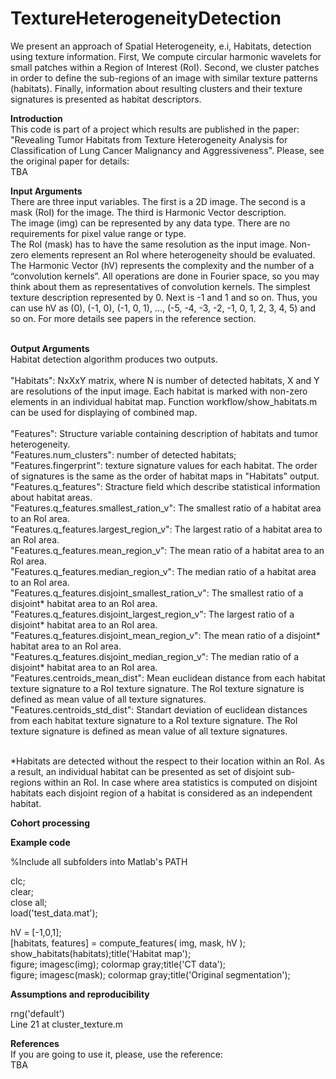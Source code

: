 # TextureHeterogeneityDetection
We present an approach of Spatial Heterogeneity, e.i, Habitats, detection using texture information. First, We compute circular harmonic wavelets for small patches within a Region of Interest (RoI). Second, we cluster patches in order to define the sub-regions of an image with similar texture patterns (habitats). Finally, information about resulting clusters and their texture signatures is presented as habitat descriptors.

<b>Introduction</b><br>
This code is part of a project which results are published in the paper: "Revealing Tumor Habitats from Texture Heterogeneity Analysis for Classification of Lung Cancer Malignancy and Aggressiveness". Please, see the original paper for details:<br>
TBA


<b>Input Arguments</b><br>
There are three input variables. The first is a 2D image. The second is a mask (RoI) for the image. The third is Harmonic Vector description.<br>
The image (img) can be represented by any data type. There are no requirements for pixel value range or type.<br>
The RoI (mask) has to have the same resolution as the input image. Non-zero elements represent an RoI where heterogeneity should be evaluated.<br>
The Harmonic Vector (hV) represents the complexity and the number of a “convolution kernels”. All operations are done in Fourier space, so you may think about them as representatives of convolution kernels. The simplest texture description represented by 0. Next is -1 and 1 and so on. Thus, you can use hV as (0), (-1, 0), (-1, 0, 1), ..., (-5, -4, -3, -2, -1, 0, 1, 2, 3, 4, 5) and so on. For more details see papers in the reference section.<br>
<br>


<b>Output Arguments</b><br>
Habitat detection algorithm produces two outputs.<br><br>
"Habitats": NxXxY matrix, where N is number of detected habitats, X and Y are resolutions of the input image. Each habitat is marked with non-zero elements in an individual habitat map. Function workflow/show_habitats.m can be used for displaying of combined map.<br><br>
"Features": Structure variable containing description of habitats and tumor heterogeneity.<br>
"Features.num_clusters": number of detected habitats;<br>
"Features.fingerprint": texture signature values for each habitat. The order of signatures is the same as the order of habitat maps in "Habitats" output.<br>
"Features.q_features": Stracture field which describe statistical information about habitat areas.<br>
"Features.q_features.smallest_ration_v": The smallest ratio of a habitat area to an RoI area.<br>
"Features.q_features.largest_region_v": The largest ratio of a habitat area to an RoI area.<br>
"Features.q_features.mean_region_v": The mean ratio of a habitat area to an RoI area.<br>
"Features.q_features.median_region_v": The median ratio of a habitat area to an RoI area.<br>
"Features.q_features.disjoint_smallest_ration_v": The smallest ratio of a disjoint* habitat area to an RoI area.<br>
"Features.q_features.disjoint_largest_region_v": The largest ratio of a disjoint* habitat area to an RoI area.<br>
"Features.q_features.disjoint_mean_region_v": The mean ratio of a disjoint* habitat area to an RoI area.<br>
"Features.q_features.disjoint_median_region_v": The median ratio of a disjoint* habitat area to an RoI area.<br>
"Features.centroids_mean_dist": Mean euclidean distance from each habitat texture signature to a RoI texture signature. The RoI texture signature is defined as mean value of all texture signatures.<br>
"Features.centroids_std_dist": Standart deviation of euclidean distances from each habitat texture signature to a RoI texture signature. The RoI texture signature is defined as mean value of all texture signatures.<br><br>


*Habitats are detected without the respect to their location within an RoI. As a result, an individual habitat can be presented as set of disjoint sub-regions within an RoI. In case where area statistics is computed on disjoint habitats each disjoint region of a habitat is considered as an independent habitat.<br>


<b>Cohort processing</b><br>

<b>Example code</b>

%Include all subfolders into Matlab's PATH

clc;<br>
clear;<br>
close all;<br>
load('test_data.mat');<br>

hV = [-1,0,1];<br>
[habitats, features] = compute_features( img, mask, hV );<br>
show_habitats(habitats);title('Habitat map');<br>
figure; imagesc(img); colormap gray;title('CT data');<br>
figure; imagesc(mask); colormap gray;title('Original segmentation');<br>


<b>Assumptions and reproducibility</b>

rng('default')<br>
Line 21 at cluster_texture.m<br>

<b>References</b><br>
If you are going to use it, please, use the reference:<br>
TBA

